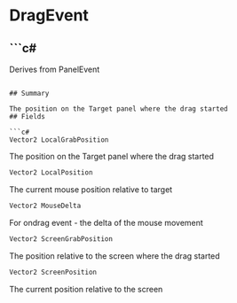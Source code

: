 # DragEvent

## ```c#
Derives from PanelEvent
```

## Summary

The position on the Target panel where the drag started
## Fields

```c#
Vector2 LocalGrabPosition
```
The position on the Target panel where the drag started
```c#
Vector2 LocalPosition
```
The current mouse position relative to target
```c#
Vector2 MouseDelta
```
For ondrag event - the delta of the mouse movement
```c#
Vector2 ScreenGrabPosition
```
The position relative to the screen where the drag started
```c#
Vector2 ScreenPosition
```
The current position relative to the screen
